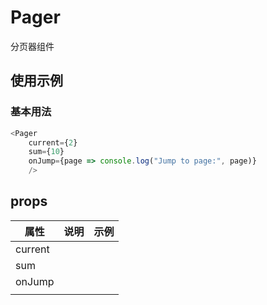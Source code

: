 # Pager
分页器组件

## 使用示例
### 基本用法
```javascript
<Pager 
    current={2} 
    sum={10} 
    onJump={page => console.log("Jump to page:", page)}
    />
```
## props
|属性|说明|示例|
|-|-|-|
|current|||
|sum|||
|onJump|||
||||